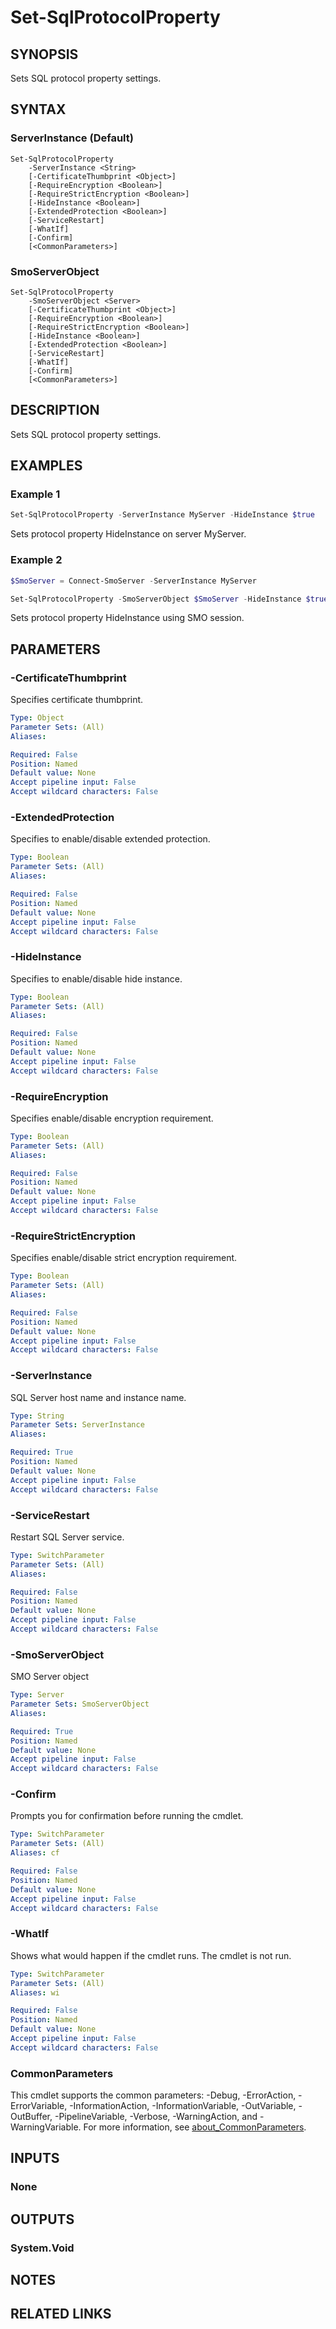 ﻿---
external help file: SqlServerConfiguration-help.xml
Module Name: SqlServerConfiguration
online version:
schema: 2.0.0
---

# Set-SqlProtocolProperty

## SYNOPSIS
Sets SQL protocol property settings.

## SYNTAX

### ServerInstance (Default)
```
Set-SqlProtocolProperty
	-ServerInstance <String>
	[-CertificateThumbprint <Object>]
	[-RequireEncryption <Boolean>]
	[-RequireStrictEncryption <Boolean>]
	[-HideInstance <Boolean>]
	[-ExtendedProtection <Boolean>]
	[-ServiceRestart]
	[-WhatIf]
	[-Confirm]
	[<CommonParameters>]
```

### SmoServerObject
```
Set-SqlProtocolProperty
	-SmoServerObject <Server>
	[-CertificateThumbprint <Object>]
	[-RequireEncryption <Boolean>]
	[-RequireStrictEncryption <Boolean>]
	[-HideInstance <Boolean>]
	[-ExtendedProtection <Boolean>]
	[-ServiceRestart]
	[-WhatIf]
	[-Confirm]
	[<CommonParameters>]
```

## DESCRIPTION
Sets SQL protocol property settings.

## EXAMPLES

### Example 1
```powershell
Set-SqlProtocolProperty -ServerInstance MyServer -HideInstance $true
```

Sets protocol property HideInstance on server MyServer.

### Example 2
```powershell
$SmoServer = Connect-SmoServer -ServerInstance MyServer

Set-SqlProtocolProperty -SmoServerObject $SmoServer -HideInstance $true
```

Sets protocol property HideInstance using SMO session.

## PARAMETERS

### -CertificateThumbprint
Specifies certificate thumbprint.

```yaml
Type: Object
Parameter Sets: (All)
Aliases:

Required: False
Position: Named
Default value: None
Accept pipeline input: False
Accept wildcard characters: False
```

### -ExtendedProtection
Specifies to enable/disable extended protection.

```yaml
Type: Boolean
Parameter Sets: (All)
Aliases:

Required: False
Position: Named
Default value: None
Accept pipeline input: False
Accept wildcard characters: False
```

### -HideInstance
Specifies to enable/disable hide instance.

```yaml
Type: Boolean
Parameter Sets: (All)
Aliases:

Required: False
Position: Named
Default value: None
Accept pipeline input: False
Accept wildcard characters: False
```

### -RequireEncryption
Specifies enable/disable encryption requirement.

```yaml
Type: Boolean
Parameter Sets: (All)
Aliases:

Required: False
Position: Named
Default value: None
Accept pipeline input: False
Accept wildcard characters: False
```

### -RequireStrictEncryption
Specifies enable/disable strict encryption requirement.

```yaml
Type: Boolean
Parameter Sets: (All)
Aliases:

Required: False
Position: Named
Default value: None
Accept pipeline input: False
Accept wildcard characters: False
```

### -ServerInstance
SQL Server host name and instance name.

```yaml
Type: String
Parameter Sets: ServerInstance
Aliases:

Required: True
Position: Named
Default value: None
Accept pipeline input: False
Accept wildcard characters: False
```

### -ServiceRestart
Restart SQL Server service.

```yaml
Type: SwitchParameter
Parameter Sets: (All)
Aliases:

Required: False
Position: Named
Default value: None
Accept pipeline input: False
Accept wildcard characters: False
```

### -SmoServerObject
SMO Server object

```yaml
Type: Server
Parameter Sets: SmoServerObject
Aliases:

Required: True
Position: Named
Default value: None
Accept pipeline input: False
Accept wildcard characters: False
```

### -Confirm
Prompts you for confirmation before running the cmdlet.

```yaml
Type: SwitchParameter
Parameter Sets: (All)
Aliases: cf

Required: False
Position: Named
Default value: None
Accept pipeline input: False
Accept wildcard characters: False
```

### -WhatIf
Shows what would happen if the cmdlet runs.
The cmdlet is not run.

```yaml
Type: SwitchParameter
Parameter Sets: (All)
Aliases: wi

Required: False
Position: Named
Default value: None
Accept pipeline input: False
Accept wildcard characters: False
```

### CommonParameters
This cmdlet supports the common parameters: -Debug, -ErrorAction, -ErrorVariable, -InformationAction, -InformationVariable, -OutVariable, -OutBuffer, -PipelineVariable, -Verbose, -WarningAction, and -WarningVariable. For more information, see [about_CommonParameters](http://go.microsoft.com/fwlink/?LinkID=113216).

## INPUTS

### None

## OUTPUTS

### System.Void

## NOTES

## RELATED LINKS

